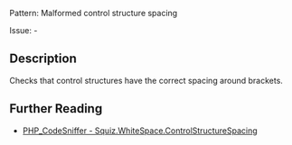 Pattern: Malformed control structure spacing

Issue: -

## Description

Checks that control structures have the correct spacing around brackets.

## Further Reading

* [PHP_CodeSniffer - Squiz.WhiteSpace.ControlStructureSpacing](https://github.com/PHPCSStandards/PHP_CodeSniffer/blob/master/src/Standards/Squiz/Sniffs/WhiteSpace/ControlStructureSpacingSniff.php)